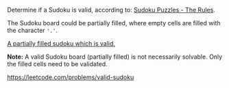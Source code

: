 Determine if a Sudoku is valid, according to: [Sudoku Puzzles - The Rules](http://sudoku.com.au/TheRules.aspx).

The Sudoku board could be partially filled, where empty cells are filled with the character `'.'`.


[A partially filled sudoku which is valid.](http://upload.wikimedia.org/wikipedia/commons/thumb/f/ff/Sudoku-by-L2G-20050714.svg/250px-Sudoku-by-L2G-20050714.svg.png)

**Note:**
A valid Sudoku board (partially filled) is not necessarily solvable. Only the filled cells need to be validated.

https://leetcode.com/problems/valid-sudoku